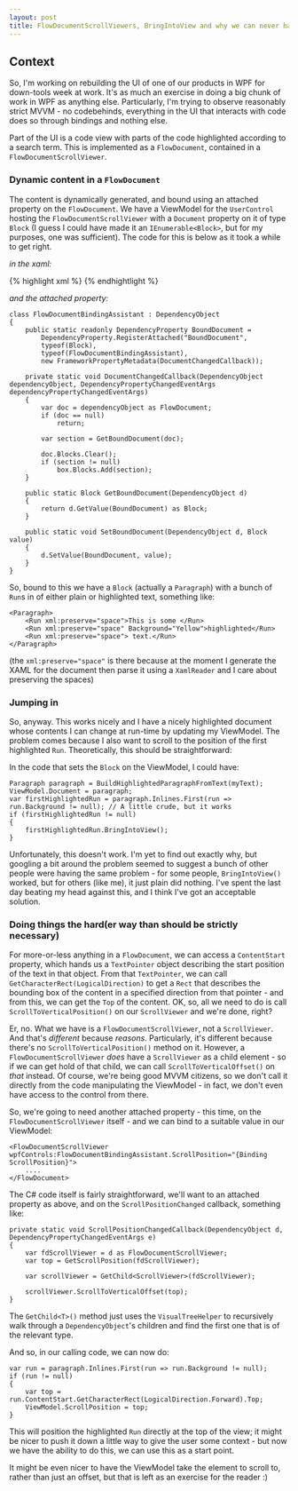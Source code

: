 ```yaml
---
layout: post
title: FlowDocumentScrollViewers, BringIntoView and why we can never have nice things
---
```


## Context

So, I'm working on rebuilding the UI of one of our products in WPF for 
down-tools week at work. It's as much an exercise in doing a big chunk of work
in WPF as anything else. Particularly, I'm trying to observe reasonably strict
MVVM - no codebehinds, everything in the UI that interacts with code does so
through bindings and nothing else.

Part of the UI is a code view with parts of the code highlighted according to
a search term. This is implemented as a `FlowDocument`, contained in a
`FlowDocumentScrollViewer`.

### Dynamic content in a `FlowDocument`

The content is dynamically generated, and bound using an attached property on
the `FlowDocument`. We have a ViewModel for the `UserControl` hosting the
`FlowDocumentScrollViewer` with a `Document` property on it of type `Block` (I
guess I could have made it an `IEnumerable<Block>`, but for my purposes, one
was sufficient). The code for this is below as it took a while to get right.

*in the xaml:*

{% highlight xml %}
<FlowDocument wpfControls:FlowDocumentBindingAssistant.BoundDocument="{Binding Document}" />
{% endhightlight %}

*and the attached property:*

    class FlowDocumentBindingAssistant : DependencyObject
    {
        public static readonly DependencyProperty BoundDocument =
            DependencyProperty.RegisterAttached("BoundDocument",
            typeof(Block),
            typeof(FlowDocumentBindingAssistant),
            new FrameworkPropertyMetadata(DocumentChangedCallback));

        private static void DocumentChangedCallback(DependencyObject dependencyObject, DependencyPropertyChangedEventArgs dependencyPropertyChangedEventArgs)
        {
            var doc = dependencyObject as FlowDocument;
            if (doc == null)
                return;

            var section = GetBoundDocument(doc);

            doc.Blocks.Clear();
            if (section != null)
                box.Blocks.Add(section);
        }

        public static Block GetBoundDocument(DependencyObject d)
        {
            return d.GetValue(BoundDocument) as Block;
        }

        public static void SetBoundDocument(DependencyObject d, Block value)
        {
            d.SetValue(BoundDocument, value);
        }
    }

So, bound to this we have a `Block` (actually a `Paragraph`) with a bunch of
`Run`s in of either plain or highlighted text, something like:

    <Paragraph>
        <Run xml:preserve="space">This is some </Run>
        <Run xml:preserve="space" Background="Yellow">highlighted</Run>
        <Run xml:preserve="space"> text.</Run>
    </Paragraph>

(the `xml:preserve="space"` is there because at the moment I generate the
XAML for the document then parse it using a `XamlReader` and I care about
preserving the spaces)

### Jumping in

So, anyway. This works nicely and I have a nicely highlighted document whose
contents I can change at run-time by updating my ViewModel. The problem comes
because I also want to scroll to the position of the first highlighted `Run`.
Theoretically, this should be straightforward:

In the code that sets the `Block` on the ViewModel, I could have:

    Paragraph paragraph = BuildHighlightedParagraphFromText(myText);
    ViewModel.Document = paragraph;
    var firstHighlightedRun = paragraph.Inlines.First(run => run.Background != null); // A little crude, but it works
    if (firstHighlightedRun != null)
    {
        firstHighlightedRun.BringIntoView();
    }

Unfortunately, this doesn't work. I'm yet to find out exactly why, but googling
a bit around the problem seemed to suggest a bunch of other people were having
the same problem - for some people, `BringIntoView()` worked, but for others
(like me), it just plain did nothing. I've spent the last day beating my head
against this, and I think I've got an acceptable solution.

### Doing things the hard(er way than should be strictly necessary)

For more-or-less anything in a `FlowDocument`, we can access a `ContentStart`
property, which hands us a `TextPointer` object describing the start position
of the text in that object. From that `TextPointer`, we can call
`GetCharacterRect(LogicalDirection)` to get a `Rect` that describes the bounding
box of the content in a specified direction from that pointer - and from this,
we can get the `Top` of the content. OK, so, all we need to do is call
`ScrollToVerticalPosition()` on our `ScrollViewer` and we're done, right?

Er, no. What we have is a `FlowDocumentScrollViewer`, not a `ScrollViewer`. And
that's *different* because *reasons*. Particularly, it's different because
there's no `ScrollToVerticalPosition()` method on it. However, a
`FlowDocumentScrollViewer` *does* have a `ScrollViewer` as a child element - so
if we can get hold of that child, we can call `ScrollToVerticalOffset()` on
*that* instead. Of course, we're being good MVVM citizens, so we don't call
it directly from the code manipulating the ViewModel - in fact, we don't even
have access to the control from there.

So, we're going to need another attached property - this time, on the
`FlowDocumentScrollViewer` itself - and we can bind to a suitable value in our
ViewModel:

    <FlowDocumentScrollViewer wpfControls:FlowDocumentBindingAssistant.ScrollPosition="{Binding ScrollPosition}">
        ....
    </FlowDocument>

The C# code itself is fairly straightforward, we'll want to an attached property
as above, and on the `ScrollPositionChanged` callback, something like:

    private static void ScrollPositionChangedCallback(DependencyObject d, DependencyPropertyChangedEventArgs e)
    {
        var fdScrollViewer = d as FlowDocumentScrollViewer;
        var top = GetScrollPosition(fdScrollViewer);

        var scrollViewer = GetChild<ScrollViewer>(fdScrollViewer);

        scrollViewer.ScrollToVerticalOffset(top);
    }

The `GetChild<T>()` method just uses the `VisualTreeHelper` to recursively walk
through a `DependencyObject`'s children and find the first one that is of
the relevant type.

And so, in our calling code, we can now do:

    var run = paragraph.Inlines.First(run => run.Background != null);
    if (run != null)
    {
        var top = run.ContentStart.GetCharacterRect(LogicalDirection.Forward).Top;
        ViewModel.ScrollPosition = top;
    }

This will position the highlighted `Run` directly at the top of the view; it
might be nicer to push it down a little way to give the user some context - but
now we have the ability to do this, we can use this as a start point.

It might be even nicer to have the ViewModel take the element to scroll to,
rather than just an offset, but that is left as an exercise for the reader :)
